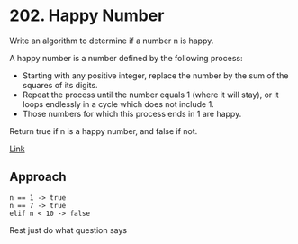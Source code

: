 # 202. Happy Number

Write an algorithm to determine if a number n is happy.

A happy number is a number defined by the following process:

- Starting with any positive integer, replace the number by the sum of the squares of its digits.
- Repeat the process until the number equals 1 (where it will stay), or it loops endlessly in a cycle which does not include 1.
- Those numbers for which this process ends in 1 are happy.

Return true if n is a happy number, and false if not.

[Link](https://leetcode.com/problems/happy-number/description/)

## Approach

    n == 1 -> true
    n == 7 -> true
    elif n < 10 -> false 

Rest just do what question says
